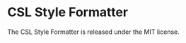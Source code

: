 CSL Style Formatter
===================

The CSL Style Formatter is released under the MIT license.
